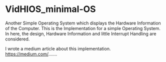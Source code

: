# VidHIOS_minimal-OS
Another Simple Operating System which displays the Hardware Information of the Computer.
This is the Implementation for a simple Operating System.
In here, the design, Hardware Information and little Interrupt Handling are considered.

I wrote a medium article about this implementation. https://medium.com/.......
